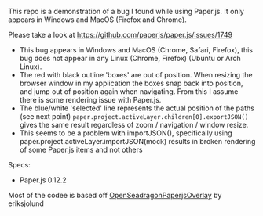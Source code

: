 This repo is a demonstration of a bug I found while using Paper.js.
It only appears in Windows and MacOS (Firefox and Chrome).

Please take a look at https://github.com/paperjs/paper.js/issues/1749

- This bug appears in Windows and MacOS (Chrome, Safari, Firefox), this bug does not appear in any Linux (Chrome, Firefox) (Ubuntu or Arch Linux).
- The red with black outline 'boxes' are out of position. When resizing the browser window in my application the boxes snap back into position, and jump out of position again when navigating. From this I assume there is some rendering issue with Paper.js.
- The blue/white 'selected' line represents the actual position of the paths (see next point)
`paper.project.activeLayer.children[0].exportJSON()` gives the same result regardless of zoom / navigation / window resize.
- This seems to be a problem with importJSON(), specifically using paper.project.activeLayer.importJSON(mock) results in broken rendering of some Paper.js items and not others

Specs:

- Paper.js 0.12.2

Most of the codee is based off [OpenSeadragonPaperjsOverlay](https://github.com/eriksjolund/OpenSeadragonPaperjsOverlay) by eriksjolund
